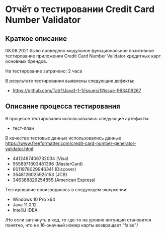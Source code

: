 # Отчёт о тестировании Credit Card Number Validator

## Краткое описание

08.08.2021 было проведено модульное функциональное позитивное тестирование приложения Credit Card Number Validator кредитных карт основных брендов.

На тестирование затрачено: 2 часа

В результате тестирования выявлены следующие дефекты:
* https://github.com/Tatr1/Java1-1-1/issues/1#issue-963409267

## Описание процесса тестирования

В процессе тестирования использовались следующие артефакты:
* тест-план 

В качестве тестовых данных использовались данные https://www.freeformatter.com/credit-card-number-generator-validator.html:

* 4412467406732034 (Visa)
* 5558971803481396 (MasterCard)
* 6011978029946341 (Discover)
* 3548126025925153 (JCB)
* 346388829254855 (American Express)

Тестирование производилось в следующем окружении:
* Windows 10 Pro x64
* Java 11.0.12
* IntelliJ IDEA



/Но если заглянуть в код, то где-то на уровне интуиции становится понятно, что не 16-значный номер карты  возвращает "false"/